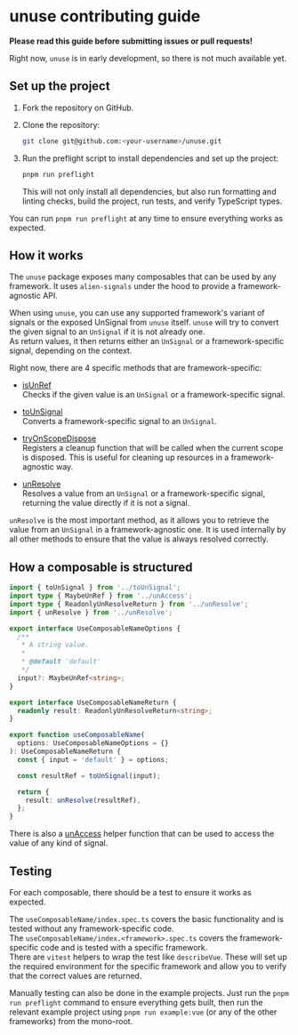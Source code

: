 # unuse contributing guide

**Please read this guide before submitting issues or pull requests!**

Right now, `unuse` is in early development, so there is not much available yet.

## Set up the project

1. Fork the repository on GitHub.
2. Clone the repository:
   ```bash
   git clone git@github.com:<your-username>/unuse.git
   ```
3. Run the preflight script to install dependencies and set up the project:

   ```bash
   pnpm run preflight
   ```

   This will not only install all dependencies, but also run formatting and linting checks, build the project, run tests, and verify TypeScript types.

You can run `pnpm run preflight` at any time to ensure everything works as expected.

## How it works

The `unuse` package exposes many composables that can be used by any framework. It uses `alien-signals` under the hood to provide a framework-agnostic API.

When using `unuse`, you can use any supported framework's variant of signals or the exposed UnSignal from `unuse` itself. `unuse` will try to convert the given signal to an `UnSignal` if it is not already one.  
As return values, it then returns either an `UnSignal` or a framework-specific signal, depending on the context.

Right now, there are 4 specific methods that are framework-specific:

- [isUnRef](https://github.com/un-ts/unuse/blob/main/packages/unuse/src/unAccess/index.ts#L48)  
  Checks if the given value is an `UnSignal` or a framework-specific signal.

- [toUnSignal](https://github.com/un-ts/unuse/blob/main/packages/unuse/src/toUnSignal/index.ts#L28)  
  Converts a framework-specific signal to an `UnSignal`.

- [tryOnScopeDispose](https://github.com/un-ts/unuse/blob/main/packages/unuse/src/tryOnScopeDispose/index.ts#L21)  
  Registers a cleanup function that will be called when the current scope is disposed. This is useful for cleaning up resources in a framework-agnostic way.

- [unResolve](https://github.com/un-ts/unuse/blob/main/packages/unuse/src/unResolve/index.ts#L94)  
  Resolves a value from an `UnSignal` or a framework-specific signal, returning the value directly if it is not a signal.

`unResolve` is the most important method, as it allows you to retrieve the value from an `UnSignal` in a framework-agnostic one. It is used internally by all other methods to ensure that the value is always resolved correctly.

## How a composable is structured

```ts
import { toUnSignal } from '../toUnSignal';
import type { MaybeUnRef } from '../unAccess';
import type { ReadonlyUnResolveReturn } from '../unResolve';
import { unResolve } from '../unResolve';

export interface UseComposableNameOptions {
  /**
   * A string value.
   *
   * @default 'default'
   */
  input?: MaybeUnRef<string>;
}

export interface UseComposableNameReturn {
  readonly result: ReadonlyUnResolveReturn<string>;
}

export function useComposableName(
  options: UseComposableNameOptions = {}
): UseComposableNameReturn {
  const { input = 'default' } = options;

  const resultRef = toUnSignal(input);

  return {
    result: unResolve(resultRef),
  };
}
```

There is also a [unAccess](https://github.com/un-ts/unuse/blob/main/packages/unuse/src/unAccess/index.ts#L149) helper function that can be used to access the value of any kind of signal.

## Testing

For each composable, there should be a test to ensure it works as expected.

The `useComposableName/index.spec.ts` covers the basic functionality and is tested without any framework-specific code.  
The `useComposableName/index.<framework>.spec.ts` covers the framework-specific code and is tested with a specific framework.  
There are `vitest` helpers to wrap the test like `describeVue`. These will set up the required environment for the specific framework and allow you to verify that the correct values are returned.

Manually testing can also be done in the example projects. Just run the `pnpm run preflight` command to ensure everything gets built, then run the relevant example project using `pnpm run example:vue` (or any of the other frameworks) from the mono-root.
